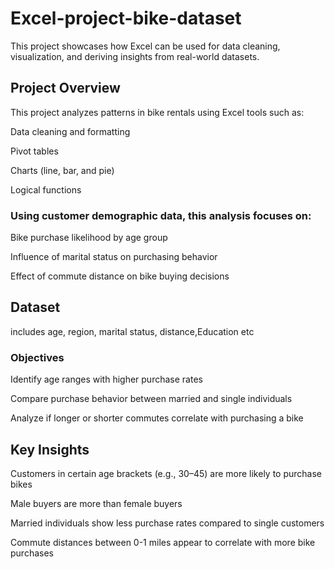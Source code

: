# Excel-project-bike-dataset

This project showcases how Excel can be used for data cleaning, visualization, and deriving insights from real-world datasets.

## Project Overview

This project analyzes patterns in bike rentals using Excel tools such as:

Data cleaning and formatting

Pivot tables

Charts (line, bar, and pie)

Logical functions 

### Using customer demographic data, this analysis focuses on:

Bike purchase likelihood by age group

Influence of marital status on purchasing behavior

Effect of commute distance on bike buying decisions

## Dataset
includes age, region, marital status, distance,Education etc

### Objectives
Identify age ranges with higher purchase rates

Compare purchase behavior between married and single individuals

Analyze if longer or shorter commutes correlate with purchasing a bike


## Key Insights
Customers in certain age brackets (e.g., 30–45) are more likely to purchase bikes

Male buyers are more than female buyers

Married individuals show less purchase rates compared to single customers

Commute distances between 0-1 miles appear to correlate with more bike purchases

